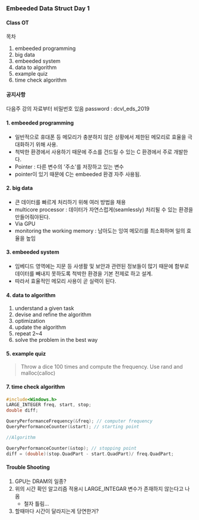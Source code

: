 ### Embeeded Data Struct Day 1
#### Class OT
목차
1. embeeded programming
2. big data
3. embeeded system
4. data to algorithm
5. example quiz
6. time check algorithm

#### 공지사항
 다음주 강의 자료부터 비밀번호 있음
 password : dcvl_eds_2019

#### 1. embeeded programming
- 일반적으로 휴대폰 등 메모리가 충분하지 않은 상황에서 제한된 메모리로 효율을 극대화하기 위해 사용.
- 척박한 환경에서 사용하기 때문에 주소를 건드릴 수 있는 C 환경에서 주로 개발한다.
- Pointer : 다른 변수의 '주소'를 저장하고 있는 변수 
- pointer이 있기 때문에 C는 embeeded 환경 자주 사용됨.

#### 2. big data
- 큰 데이터를 빠르게 처리하기 위해 여러 방법을 채용
- multicore processor : 데이터가 자연스럽게(seamlessly) 처리될 수 있는 환경을 만들어줘야된다.
- Via GPU
- monitoring the working memory : 남아도는 잉여 메모리를 최소화하며 일의 효율을 높임

#### 3. embeeded system
- 임베디드 영역에는 지문 등 사생활 및 보안과 관련된 정보들이 많기 때문에 함부로 데이터를 빼내지 못하도록 척박한 환경을 기본 전제로 하고 설계.
- 따라서 효율적인 메모리 사용이 곧 실력이 된다.

#### 4. data to algorithm
1. understand a given task
2. devise and refine the algorithm
3. optimization
4. update the algorithm
5. repeat 2~4
6. solve the problem in the best way

#### 5. example quiz
> Throw a dice 100 times and compute the frequency. Use rand and malloc(calloc) 

#### 7. time check algorithm
```c
#include<Windows.h>
LARGE_INTEGER freq, start, stop;
double diff;

QueryPerformanceFrequency(&freq); // computer frequency
QueryPerformanceCounter(&start); // starting point

//Algorithm

QueryPerformanceCounter(&stop); // stopping point
diff = (double)(stop.QuadPart - start.QuadPart)/ freq.QuadPart;

```

#### Trouble Shooting
1. GPU는 DRAM의 일종?
2. 위의 시간 확인 알고리즘 적용시 LARGE_INTEGAR 변수가 존재하지 않는다고 나옴
    - 철자 틀림...
3. 할때마다 시간이 달라지는게 당연한거?